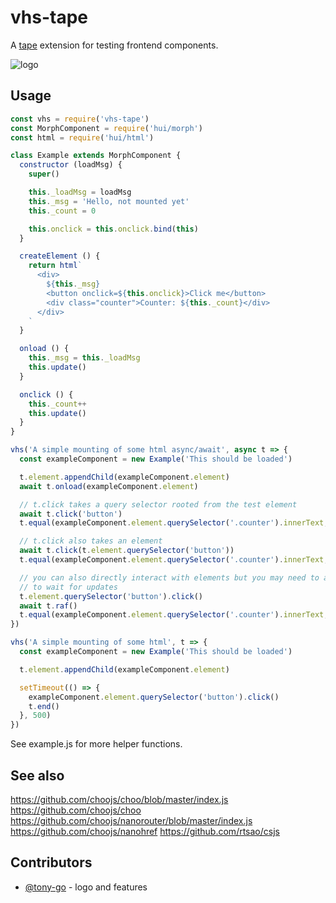 # vhs-tape

A [tape](https://github.com/substack/tape) extension for testing frontend components.

![logo][logo]

## Usage

```js
const vhs = require('vhs-tape')
const MorphComponent = require('hui/morph')
const html = require('hui/html')

class Example extends MorphComponent {
  constructor (loadMsg) {
    super()

    this._loadMsg = loadMsg
    this._msg = 'Hello, not mounted yet'
    this._count = 0

    this.onclick = this.onclick.bind(this)
  }

  createElement () {
    return html`
      <div>
        ${this._msg}
        <button onclick=${this.onclick}>Click me</button>
        <div class="counter">Counter: ${this._count}</div>
      </div>
    `
  }

  onload () {
    this._msg = this._loadMsg
    this.update()
  }

  onclick () {
    this._count++
    this.update()
  }
}

vhs('A simple mounting of some html async/await', async t => {
  const exampleComponent = new Example('This should be loaded')

  t.element.appendChild(exampleComponent.element)
  await t.onload(exampleComponent.element)

  // t.click takes a query selector rooted from the test element
  await t.click('button')
  t.equal(exampleComponent.element.querySelector('.counter').innerText, 'Counter: 1')

  // t.click also takes an element
  await t.click(t.element.querySelector('button'))
  t.equal(exampleComponent.element.querySelector('.counter').innerText, 'Counter: 2')

  // you can also directly interact with elements but you may need to await t.raf()
  // to wait for updates
  t.element.querySelector('button').click()
  await t.raf()
  t.equal(exampleComponent.element.querySelector('.counter').innerText, 'Counter: 3')
})

vhs('A simple mounting of some html', t => {
  const exampleComponent = new Example('This should be loaded')

  t.element.appendChild(exampleComponent.element)

  setTimeout(() => {
    exampleComponent.element.querySelector('button').click()
    t.end()
  }, 500)
})
```

See example.js for more helper functions.

## See also

https://github.com/choojs/choo/blob/master/index.js
https://github.com/choojs/choo
https://github.com/choojs/nanorouter/blob/master/index.js
https://github.com/choojs/nanohref
https://github.com/rtsao/csjs

## Contributors

- [@tony-go](https://github.com/tony-go) - logo and features

[logo]: https://raw.githubusercontent.com/hyperdivision/vhs-tape/master/logo.png
